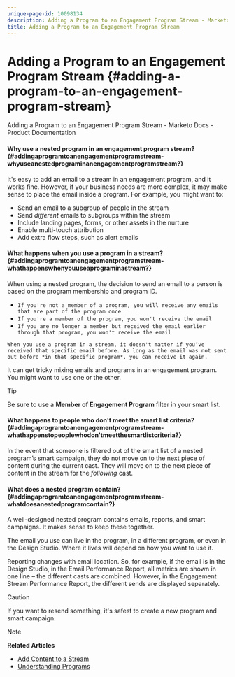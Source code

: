 ```yaml
---
unique-page-id: 10098134
description: Adding a Program to an Engagement Program Stream - Marketo Docs - Product Documentation
title: Adding a Program to an Engagement Program Stream
---
```


# Adding a Program to an Engagement Program Stream {#adding-a-program-to-an-engagement-program-stream}

Adding a Program to an Engagement Program Stream - Marketo Docs - Product Documentation

#### Why use a nested program in an engagement program stream? {#addingaprogramtoanengagementprogramstream-whyuseanestedprograminanengagementprogramstream?}

It's easy to add an email to a stream in an engagement program, and it works fine. However, if your business needs are more complex, it may make sense to place the email inside a program. For example, you might want to:

* Send an email to a subgroup of people in the stream
* Send *different* emails to subgroups within the stream
* Include landing pages, forms, or other assets in the nurture
* Enable multi-touch attribution
* Add extra flow steps, such as alert emails

#### What happens when you use a program in a stream? {#addingaprogramtoanengagementprogramstream-whathappenswhenyouuseaprograminastream?}

When using a nested program, the decision to send an email to a person is based on the program membership and program ID.

* `If you're not a member of a program, you will receive any emails that are part of the program once`
* `If you're a member of the program, you won't receive the email`
* `If you are no longer a member but received the email earlier through that program, you won't receive the email`

`When you use a program in a stream, it doesn't matter if you’ve received that specific email before. As long as the email was not sent out before *in that specific program*, you can receive it again.`

It can get tricky mixing emails and programs in an engagement program. You might want to use one or the other. &nbsp;

>[!TIP]
>
>Be sure to use a **Member of Engagement Program** filter in your smart list.

#### What happens to people who don't meet the smart list criteria? {#addingaprogramtoanengagementprogramstream-whathappenstopeoplewhodon'tmeetthesmartlistcriteria?}

In the event that someone is filtered out of the smart list of a nested program’s smart campaign, they do not move on to the next piece of content during the current cast. They will move on to the next piece of content in the stream for the *following* cast.

#### What does a nested program contain? {#addingaprogramtoanengagementprogramstream-whatdoesanestedprogramcontain?}

A well-designed nested program contains emails, reports, and smart campaigns. It makes sense to keep these together.

The email you use can live in the program, in a different program, or even in the Design Studio. Where it lives will depend on how you want to use it.

Reporting changes with email location. So, for example, if the email is in the Design Studio, in the Email Performance Report, all metrics are shown in one&nbsp;line – the different casts are combined. However, in the Engagement Stream Performance Report, the different sends are displayed separately.

>[!CAUTION]
>
>If you want to resend something, it's safest to create a new program and smart campaign.

>[!NOTE]
>
>**Related Articles**
>
>* [Add Content to a Stream](add-content-to-a-stream.md)
>* [Understanding Programs](../../../../../welcome-to-marketo-docs/product-docs/core-marketo-concepts/programs/creating-programs/understanding-programs.md)
>

